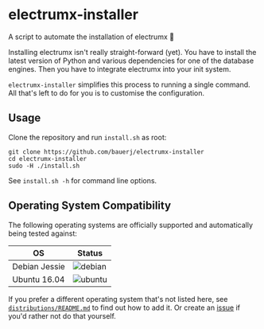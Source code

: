 # electrumx-installer
A script to automate the installation of electrumx 🤖

Installing electrumx isn't really straight-forward (yet). You have to install the latest version of Python and various dependencies for
one of the database engines. Then you have to integrate electrumx into your init system.

`electrumx-installer` simplifies this process to running a single command. All that's left to do for you
is to customise the configuration.

## Usage
Clone the repository and run `install.sh` as root:

    git clone https://github.com/bauerj/electrumx-installer
    cd electrumx-installer
    sudo -H ./install.sh

See `install.sh -h` for command line options.
     
## Operating System Compatibility

The following operating systems are officially supported and automatically being tested against:

| OS | Status |
|----------|---|
| Debian Jessie | ![debian](https://badges.herokuapp.com/travis/bauerj/electrumx-installer?env=IMAGE=%22debian:8%22&label=debian:8) |
| Ubuntu 16.04 | ![ubuntu](https://badges.herokuapp.com/travis/bauerj/electrumx-installer?env=IMAGE=%22ubuntu:16.04%22&label=ubuntu:16.04) |

If you prefer a different operating system that's not listed here, see
[`distributions/README.md`](https://github.com/bauerj/electrumx-installer/blob/master/distributions/README.md) to find out how to add it.
Or create an [issue](https://github.com/bauerj/electrumx-installer/issues/new) if you'd rather not do that yourself.
